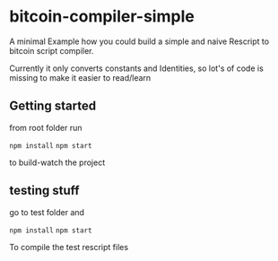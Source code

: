 # bitcoin-compiler-simple

A minimal Example how you could build a simple and naive Rescript to bitcoin script compiler.

Currently it only converts constants and Identities, so lot's of code is missing to make it easier to read/learn


## Getting started

from root folder run

`npm install`
`npm start`


to build-watch the project


## testing stuff

go to test folder and

`npm install`
`npm start`

To compile the test rescript files

